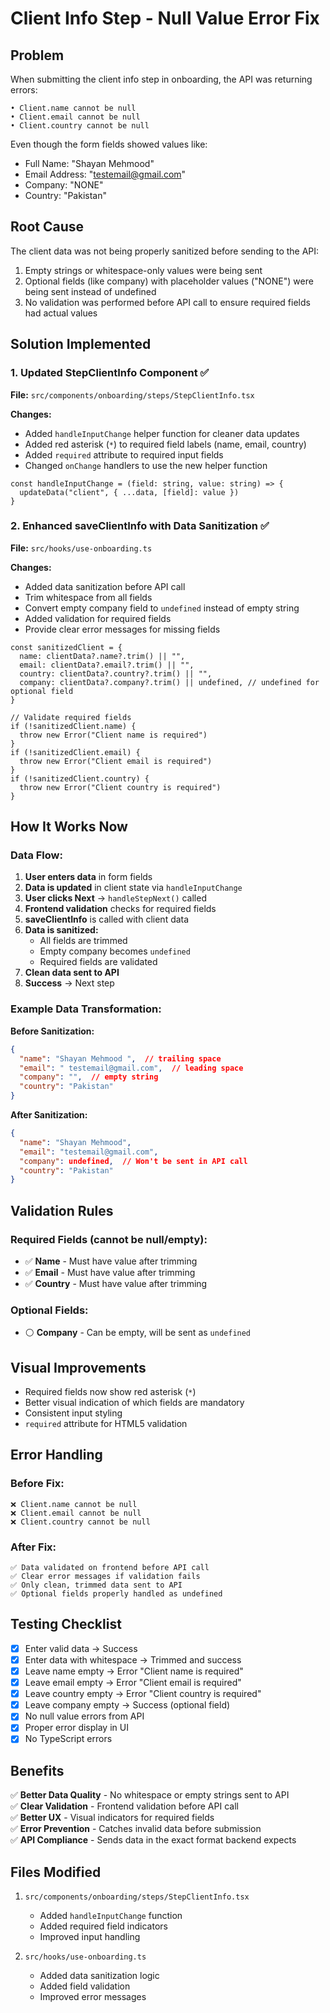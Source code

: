 # Client Info Step - Null Value Error Fix

## Problem
When submitting the client info step in onboarding, the API was returning errors:
```
• Client.name cannot be null
• Client.email cannot be null  
• Client.country cannot be null
```

Even though the form fields showed values like:
- Full Name: "Shayan Mehmood"
- Email Address: "testemail@gmail.com"
- Company: "NONE"
- Country: "Pakistan"

## Root Cause
The client data was not being properly sanitized before sending to the API:
1. Empty strings or whitespace-only values were being sent
2. Optional fields (like company) with placeholder values ("NONE") were being sent instead of undefined
3. No validation was performed before API call to ensure required fields had actual values

## Solution Implemented

### 1. Updated StepClientInfo Component ✅

**File:** `src/components/onboarding/steps/StepClientInfo.tsx`

**Changes:**
- Added `handleInputChange` helper function for cleaner data updates
- Added red asterisk (`*`) to required field labels (name, email, country)
- Added `required` attribute to required input fields
- Changed `onChange` handlers to use the new helper function

```tsx
const handleInputChange = (field: string, value: string) => {
  updateData("client", { ...data, [field]: value })
}
```

### 2. Enhanced saveClientInfo with Data Sanitization ✅

**File:** `src/hooks/use-onboarding.ts`

**Changes:**
- Added data sanitization before API call
- Trim whitespace from all fields
- Convert empty company field to `undefined` instead of empty string
- Added validation for required fields
- Provide clear error messages for missing fields

```tsx
const sanitizedClient = {
  name: clientData?.name?.trim() || "",
  email: clientData?.email?.trim() || "",
  country: clientData?.country?.trim() || "",
  company: clientData?.company?.trim() || undefined, // undefined for optional field
}

// Validate required fields
if (!sanitizedClient.name) {
  throw new Error("Client name is required")
}
if (!sanitizedClient.email) {
  throw new Error("Client email is required")
}
if (!sanitizedClient.country) {
  throw new Error("Client country is required")
}
```

## How It Works Now

### Data Flow:
1. **User enters data** in form fields
2. **Data is updated** in client state via `handleInputChange`
3. **User clicks Next** → `handleStepNext()` called
4. **Frontend validation** checks for required fields
5. **saveClientInfo** is called with client data
6. **Data is sanitized:**
   - All fields are trimmed
   - Empty company becomes `undefined`
   - Required fields are validated
7. **Clean data sent to API**
8. **Success** → Next step

### Example Data Transformation:

**Before Sanitization:**
```json
{
  "name": "Shayan Mehmood ",  // trailing space
  "email": " testemail@gmail.com",  // leading space
  "company": "",  // empty string
  "country": "Pakistan"
}
```

**After Sanitization:**
```json
{
  "name": "Shayan Mehmood",
  "email": "testemail@gmail.com",
  "company": undefined,  // Won't be sent in API call
  "country": "Pakistan"
}
```

## Validation Rules

### Required Fields (cannot be null/empty):
- ✅ **Name** - Must have value after trimming
- ✅ **Email** - Must have value after trimming
- ✅ **Country** - Must have value after trimming

### Optional Fields:
- ⚪ **Company** - Can be empty, will be sent as `undefined`

## Visual Improvements

- Required fields now show red asterisk (`*`)
- Better visual indication of which fields are mandatory
- Consistent input styling
- `required` attribute for HTML5 validation

## Error Handling

### Before Fix:
```
❌ Client.name cannot be null
❌ Client.email cannot be null
❌ Client.country cannot be null
```

### After Fix:
```
✅ Data validated on frontend before API call
✅ Clear error messages if validation fails
✅ Only clean, trimmed data sent to API
✅ Optional fields properly handled as undefined
```

## Testing Checklist

- [x] Enter valid data → Success
- [x] Enter data with whitespace → Trimmed and success
- [x] Leave name empty → Error "Client name is required"
- [x] Leave email empty → Error "Client email is required"
- [x] Leave country empty → Error "Client country is required"
- [x] Leave company empty → Success (optional field)
- [x] No null value errors from API
- [x] Proper error display in UI
- [x] No TypeScript errors

## Benefits

✅ **Better Data Quality** - No whitespace or empty strings sent to API  
✅ **Clear Validation** - Frontend validation before API call  
✅ **Better UX** - Visual indicators for required fields  
✅ **Error Prevention** - Catches invalid data before submission  
✅ **API Compliance** - Sends data in the exact format backend expects  

## Files Modified

1. `src/components/onboarding/steps/StepClientInfo.tsx`
   - Added `handleInputChange` function
   - Added required field indicators
   - Improved input handling

2. `src/hooks/use-onboarding.ts`
   - Added data sanitization logic
   - Added field validation
   - Improved error messages
